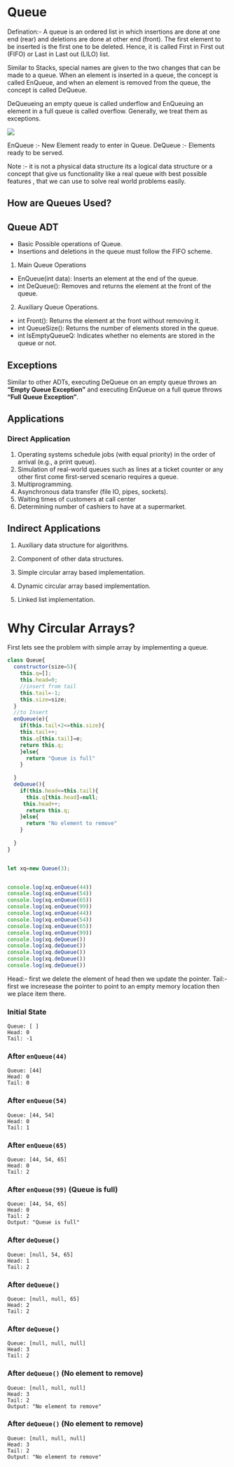 # Queue


Defination:- A	queue	is	an	ordered	list	in	which	insertions	are	done	at	one	end	(rear)	and
 deletions	are	done	at	other	end	(front).	The	first	element	to	be	inserted	is	the	first	one	to	be
 deleted.	Hence,	it	is	called	First	in	First	out	(FIFO)	or	Last	in	Last	out	(LILO)	list.

 Similar	to	Stacks,	special	names	are	given	to	the	two	changes	that	can	be	made	to	a	queue.	When
 an	element	is	inserted	in	a	queue,	the	concept	is	called	EnQueue,	and	when	an	element	is
 removed	from	the	queue,	the	concept	is	called	DeQueue.

DeQueueing	an	empty	queue	is	called	underflow	and	EnQueuing	an	element	in	a	full	queue	is
 called	overflow. 	Generally,	we	treat	them	as	exceptions.	

 
<img src="https://media.geeksforgeeks.org/wp-content/uploads/20220816162225/Queue.png" />


EnQueue :- New Element ready to enter in Queue.
DeQueue :- Elements ready to be served.



Note :- it is not a physical data structure its a logical data structure or a concept that give us functionality like a real queue with best possible features , that we can use to solve real world problems easily. 

## 	How	are	Queues	Used?

## Queue	ADT
- Basic Possible operations of Queue.
- Insertions	and	deletions	in	the	queue	must
 follow	the	FIFO	scheme.

1.  Main	Queue	Operations
-  EnQueue(int	data):	Inserts	an	element	at	the	end	of	the	queue.
-   int	DeQueue():	Removes	and	returns	the	element	at	the	front	of	the	queue.

2.  Auxiliary	Queue	Operations.
- int	Front():	Returns	the	element	at	the	front	without	removing	it.
-  int	QueueSize():	Returns	the	number	of	elements	stored	in	the	queue.
-  int	IsEmptyQueueQ:	Indicates	whether	no	elements	are	stored	in	the	queue	or	not.

## Exceptions

Similar	to	other	ADTs,	executing	DeQueue	on	an	empty	queue	throws	an **“Empty	Queue Exception”** and	executing	EnQueue	on	a	full	queue	throws	**“Full	Queue	Exception”**.

 ## Applications

### Direct	Application

1. Operating	systems	schedule	jobs	(with	equal	priority)	in the	order	of	arrival	(e.g.,	a print	queue).
2. Simulation	of	real-world	queues	such	as	lines	at	a	ticket	counter	or	any	other	first come	first-served	scenario	requires	a	queue.
3. Multiprogramming.
4. Asynchronous	data	transfer	(file	IO,	pipes,	sockets).
5. Waiting	times	of	customers	at	call	center
6. Determining	number	of	cashiers	to	have	at	a	supermarket.

##  Indirect	Applications

1. Auxiliary	data	structure	for	algorithms.
2.  Component	of	other	data	structures.

1. Simple	circular	array	based	implementation.
2. Dynamic	circular	array	based	implementation.
3. Linked	list	implementation.

# Why	Circular	Arrays?

First lets see the problem with simple array by implementing a queue.


```javascript 
class Queue{
  constructor(size=5){
    this.q=[];
    this.head=0;
    //insert from tail
    this.tail=-1;
    this.size=size;
  }
  //to Insert
  enQueue(e){
    if(this.tail+2<=this.size){
    this.tail++;
    this.q[this.tail]=e;
    return this.q;
    }else{
      return "Queue is full"
    }
    
  }
  deQueue(){
    if(this.head<=this.tail){
      this.q[this.head]=null;
     this.head++;
      return this.q;
    }else{
      return "No element to remove"
    }
    
  }
}


let xq=new Queue(3);


console.log(xq.enQueue(44))
console.log(xq.enQueue(54))
console.log(xq.enQueue(65))
console.log(xq.enQueue(99))
console.log(xq.enQueue(44))
console.log(xq.enQueue(54))
console.log(xq.enQueue(65))
console.log(xq.enQueue(99))
console.log(xq.deQueue())
console.log(xq.deQueue())
console.log(xq.deQueue())
console.log(xq.deQueue())
console.log(xq.deQueue())
```


Head:- first we delete the element of head then we update the pointer.
Tail:- first we incresease the pointer to point to an empty memory location then we place item there.



### Initial State
```
Queue: [ ]
Head: 0
Tail: -1
```

### After `enQueue(44)`
```
Queue: [44]
Head: 0
Tail: 0
```

### After `enQueue(54)`
```
Queue: [44, 54]
Head: 0
Tail: 1
```

### After `enQueue(65)`
```
Queue: [44, 54, 65]
Head: 0
Tail: 2
```

### After `enQueue(99)` (Queue is full)
```
Queue: [44, 54, 65]
Head: 0
Tail: 2
Output: "Queue is full"
```

### After `deQueue()`
```
Queue: [null, 54, 65]
Head: 1
Tail: 2
```

### After `deQueue()`
```
Queue: [null, null, 65]
Head: 2
Tail: 2
```

### After `deQueue()`
```
Queue: [null, null, null]
Head: 3
Tail: 2
```

### After `deQueue()` (No element to remove)
```
Queue: [null, null, null]
Head: 3
Tail: 2
Output: "No element to remove"
```

### After `deQueue()` (No element to remove)
```
Queue: [null, null, null]
Head: 3
Tail: 2
Output: "No element to remove"
```

